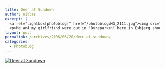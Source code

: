 ```yaml
---
title: Deer at Sundown
author: niklas
excerpt: |
  <a rel="lightbox[photoblog]" href="/photoblog/MG_2111.jpg"><img src="/photoblog/MG_2111.thumb.jpg" alt="Deer at Sundown" title="Deer at Sundown"/></a>
  <p>Me and my girlfriend were out in "Dyreparken" here in Esbjerg shooting deer (well, she was feeding them and has her regular fanclub down there :-) ) again. This time during the famous golden hours, and it's quite cool, in this picture you can actually see the sunset in the deer's eye. :-) I very much like that detail. Shot at f/2.8 in 1/160 seconds with 200 ISO giving me a -0.33 exposure bias that I have corrected for during postprocessing. Other than that I haven't done much to the picture except for adding a tan of saturation.</p>
layout: post
permalink: /archives/2006/06/20/deer-at-sundown/
categories:
  - Photoblog
---
```

<a rel="lightbox[photoblog]" href="/photoblog/MG_2111.jpg"><img src="/photoblog/MG_2111.sized.jpg" alt="Deer at Sundown" title="Deer at Sundown" /></a>